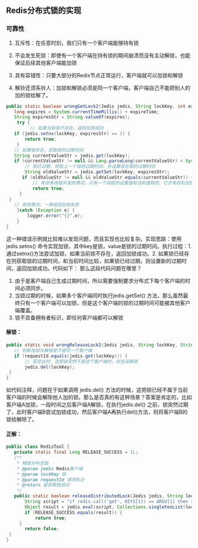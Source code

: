 ## Redis分布式锁的实现

### 可靠性

1. 互斥性：在任意时刻，我们只有一个客户端能够持有锁

2. 不会发生死锁：即使有一个客户端在持有锁的期间崩溃而没有主动解锁，也能保证后续其他客户端能加锁

3. 具有容错性：只要大部分的Redis节点正常运行，客户端就可以加锁和解锁

4. 解铃还须系铃人：加锁和解锁必须是同一个客户端，客户端自己不能把别人的加的锁给解了。

```java
public static boolean wrongGetLock2(Jedis jedis, String lockKey, int expireTime) { 
   long expires = System.currentTimeMillis() + expireTime;
   String expiresStr = String.valueOf(expires); 
    try {
         // 如果当前锁不存在，返回加锁成功
   if (jedis.setnx(lockKey, expiresStr) == 1) { 
       return true;
 	}
   // 如果锁存在，获取锁的过期时间
   String currentValueStr = jedis.get(lockKey);
   if (currentValueStr != null && Long.parseLong(currentValueStr) < System.currentTimeMillis()) { 
       // 锁已过期，获取上一个锁的过期时间，并设置现在锁的过期时间
       String oldValueStr = jedis.getSet(lockKey, expiresStr);
      if (oldValueStr != null && oldValueStr.equals(currentValueStr)) { 
          // 考虑多线程并发的情况，只有一个线程的设置值和当前值相同，它才有权利加锁 
          return true;
     } 
 }
   // 其他情况，一律返回加锁失败
    }catch (Exception e) {
        logger.error("{}",e);
    }
}    
```

这一种错误示例就比较难以发现问题，而且实现也比较复杂。实现思路：使用 jedis.setnx() 命令实现加锁，其中key是锁，value是锁的过期时间。执行过程：1. 通过setnx()方法尝试加锁，如果当前锁不存在，返回加锁成功。2. 如果锁已经存在则获取锁的过期时间，和当前时间比较，如果锁已经过期，则设置新的过期时间，返回加锁成功。代码如下：
那么这段代码问题在哪里？

1. 由于是客户端自己生成过期时间，所以需要强制要求分布式下每个客户端的时间必须同步。 
2. 当锁过期的时候，如果多个客户端同时执行jedis.getSet() 方法，那么虽然最终只有一个客户端可以加锁，但是这个客户端的锁的过期时间可能被其他客户端覆盖。
3. 锁不具备拥有者标识，即任何客户端都可以解锁

#### 解锁：

```java
public static void wrongReleaseLock2(Jedis jedis, String lockKey, String requestId) { 
   // 判断加锁与解锁是不是同一个客户端
   if (requestId.equals(jedis.get(lockKey))) { 
       // 若在此时，这把锁突然不是这个客户端的，则会误解锁 
       jedis.del(lockKey);
 } 
}
```

如代码注释，问题在于如果调用 jedis.del() 方法的时候，这把锁已经不属于当前客户端的时候会解除他人加的锁。那么是否真的有这种场景？答案是肯定的，比如客户端A加锁，一段时间之后客户端A解锁，在执行jedis.del() 之前，锁突然过期了，此时客户端B尝试加锁成功，然后客户端A再执行del()方法，则将客户端B的锁给解除了。

#### 正解：

```java
public class RedisTool {
   private static final Long RELEASE_SUCCESS = 1L; 
   /**
    * 释放分布式锁
    * @param jedis Redis客户端 
    * @param lockKey 锁
    * @param requestId 请求标识 
    * @return 是否释放成功
    */
   public static boolean releaseDistributedLock(Jedis jedis, String lockKey, String requestId) {
       String script = "if redis.call('get', KEYS[1]) == ARGV[1] then return redis.call('del', KEYS[1]) else return 0 end"; 
       Object result = jedis.eval(script, Collections.singletonList(lockKey), Collections.singletonList(requestId));
       if (RELEASE_SUCCESS.equals(result)) { 
           return true;
     }
       return false; 
 }
}
```

